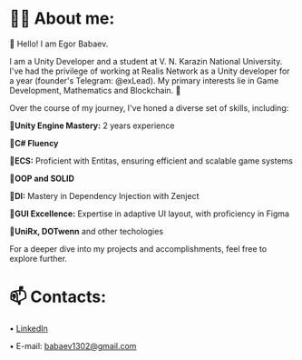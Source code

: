 # 🧑‍🦱 About me:
👋 Hello! I am Egor Babaev.

I am a Unity Developer and a student at V. N. Karazin National University. I've had the privilege of working at Realis Network as a Unity developer for a year (founder's Telegram: @exLead). My primary interests lie in Game Development, Mathematics and Blockchain. 👀

Over the course of my journey, I've honed a diverse set of skills, including:

📌**Unity Engine Mastery:** 2 years experience 

📌**C# Fluency** 

📌**ECS:** Proficient with Entitas, ensuring efficient and scalable game systems

📌**OOP and SOLID**

📌**DI:** Mastery in Dependency Injection with Zenject

📌**GUI Excellence:** Expertise in adaptive UI layout, with proficiency in Figma

📌**UniRx, DOTwenn** and other techologies

For a deeper dive into my projects and accomplishments, feel free to explore further.
# 📫 Contacts:
• [LinkedIn](https://www.linkedin.com/in/egor-babaev/)

• E-mail: babaev1302@gmail.com
